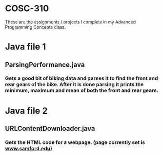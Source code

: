 # COSC-310
These are the assignments / projects I complete in my Advanced Programming Concepts class.

# Java file 1

## ParsingPerformance.java

### Gets a good bit of biking data and parses it to find the front and rear gears of the bike. After it is done parsing it prints the minimum, maximum and mean of both the front and rear gears.

# Java file 2

## URLContentDownloader.java

### Gets the HTML code for a webpage. (page currently set is www.samford.edu)
